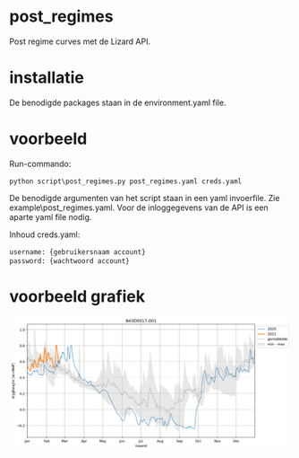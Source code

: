 # post_regimes
Post regime curves met de Lizard API.

# installatie
De benodigde packages staan in de environment.yaml file.

# voorbeeld
Run-commando:
```
python script\post_regimes.py post_regimes.yaml creds.yaml
```
De benodigde argumenten van het script staan in een yaml invoerfile. Zie example\post_regimes.yaml. Voor de inloggegevens van de API is een aparte yaml file nodig.

Inhoud creds.yaml:

```
username: {gebruikersnaam account}
password: {wachtwoord account}
```

# voorbeeld grafiek
![Alt text](images/regime_B43D0017-001.png?raw=true "B43D0017-001")
